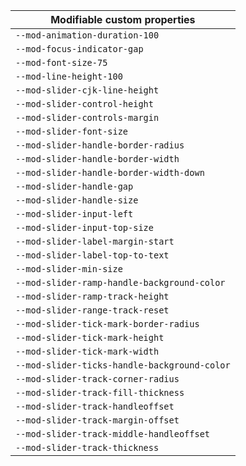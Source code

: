 | Modifiable custom properties                 |
| -------------------------------------------- |
| `--mod-animation-duration-100`               |
| `--mod-focus-indicator-gap`                  |
| `--mod-font-size-75`                         |
| `--mod-line-height-100`                      |
| `--mod-slider-cjk-line-height`               |
| `--mod-slider-control-height`                |
| `--mod-slider-controls-margin`               |
| `--mod-slider-font-size`                     |
| `--mod-slider-handle-border-radius`          |
| `--mod-slider-handle-border-width`           |
| `--mod-slider-handle-border-width-down`      |
| `--mod-slider-handle-gap`                    |
| `--mod-slider-handle-size`                   |
| `--mod-slider-input-left`                    |
| `--mod-slider-input-top-size`                |
| `--mod-slider-label-margin-start`            |
| `--mod-slider-label-top-to-text`             |
| `--mod-slider-min-size`                      |
| `--mod-slider-ramp-handle-background-color`  |
| `--mod-slider-ramp-track-height`             |
| `--mod-slider-range-track-reset`             |
| `--mod-slider-tick-mark-border-radius`       |
| `--mod-slider-tick-mark-height`              |
| `--mod-slider-tick-mark-width`               |
| `--mod-slider-ticks-handle-background-color` |
| `--mod-slider-track-corner-radius`           |
| `--mod-slider-track-fill-thickness`          |
| `--mod-slider-track-handleoffset`            |
| `--mod-slider-track-margin-offset`           |
| `--mod-slider-track-middle-handleoffset`     |
| `--mod-slider-track-thickness`               |
